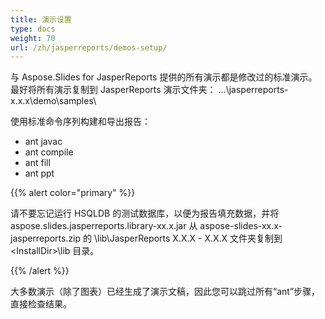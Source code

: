 ```yaml
---
title: 演示设置
type: docs
weight: 70
url: /zh/jasperreports/demos-setup/
---
```


与 Aspose.Slides for JasperReports 提供的所有演示都是修改过的标准演示。最好将所有演示复制到 JasperReports 演示文件夹：
...\jasperreports-x.x.x\demo\samples\

使用标准命令序列构建和导出报告：

- ant javac
- ant compile
- ant fill
- ant ppt

{{% alert color="primary" %}} 

请不要忘记运行 HSQLDB 的测试数据库，以便为报告填充数据，并将 aspose.slides.jasperreports.library-xx.x.jar 从 aspose-slides-xx.x-jasperreports.zip 的 \lib\JasperReports X.X.X - X.X.X 文件夹复制到 &#60;InstallDir&#62;\lib 目录。

{{% /alert %}} 

大多数演示（除了图表）已经生成了演示文稿，因此您可以跳过所有“ant”步骤，直接检查结果。
